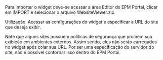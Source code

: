 Para importar o widget deve-se acessar a área Editor do EPM Portal, clicar em IMPORT e selecionar o arquivo WebsiteViewer.zip.

Utilização:
Acessar as configurações do widget e especificar a URL do site que deseja exibir.

Note que alguns sites possuem políticas de segurança que proíbem sua exibição em ambientes externos. Assim sendo, eles não serão carregados no widget após colar sua URL. Por ser uma especificação do servidor do site, não é possível contornar isso dentro do EPM Portal.
